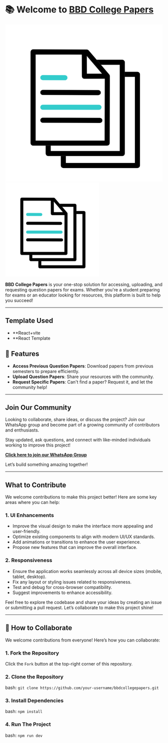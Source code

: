 # 📚 Welcome to [BBD College Papers](https://bbdcollegepapers.in)

![BBD College Papers](src/assets/LOGO.gif)
<img src="src/assets/LOGO.gif" alt="Project Logo" width="300" height="300">

**BBD College Papers** is your one-stop solution for accessing, uploading, and requesting question papers for exams. Whether you're a student preparing for exams or an educator looking for resources, this platform is built to help you succeed!

---

## Template Used
- **React+vite
- **React Template

## 🌟 Features

- **Access Previous Question Papers**: Download papers from previous semesters to prepare efficiently.
- **Upload Question Papers**: Share your resources with the community.
- **Request Specific Papers**: Can't find a paper? Request it, and let the community help!

---

## Join Our Community

Looking to collaborate, share ideas, or discuss the project? Join our WhatsApp group and become part of a growing community of contributors and enthusiasts.  

Stay updated, ask questions, and connect with like-minded individuals working to improve this project!  

[**Click here to join our WhatsApp Group**](https://chat.whatsapp.com/Jvhbc1tIfojDKXo1ejcD8p)  

Let’s build something amazing together!


---
## What to Contribute

We welcome contributions to make this project better! Here are some key areas where you can help:

### 1. UI Enhancements
- Improve the visual design to make the interface more appealing and user-friendly.
- Optimize existing components to align with modern UI/UX standards.
- Add animations or transitions to enhance the user experience.
- Propose new features that can improve the overall interface.

### 2. Responsiveness
- Ensure the application works seamlessly across all device sizes (mobile, tablet, desktop).
- Fix any layout or styling issues related to responsiveness.
- Test and debug for cross-browser compatibility.
- Suggest improvements to enhance accessibility.

Feel free to explore the codebase and share your ideas by creating an issue or submitting a pull request. Let’s collaborate to make this project shine!

---

## 🤝 How to Collaborate

We welcome contributions from everyone! Here’s how you can collaborate:

### 1. **Fork the Repository**
Click the `Fork` button at the top-right corner of this repository.

### 2. **Clone the Repository**
bash: ```git clone https://github.com/your-username/bbdcollegepapers.git ```

### 3. **Install Dependencies**
bash: ```npm install ```

### 4. **Run The Project**
bash: ```npm run dev ```


